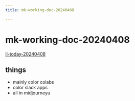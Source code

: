 ```yaml
---
title: mk-working-doc-20240408

---
```


# mk-working-doc-20240408

[ll-today-20240408](/wWMxxo6cQSCTJdT4qw9KyQ)

## things

- mainly color colabs
- color slack apps
- all in midjourneyu